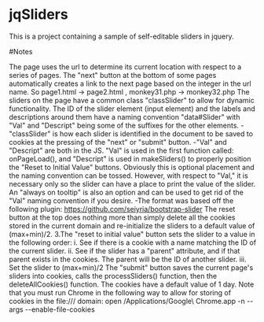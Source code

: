 # jqSliders
This is a project containing a sample of self-editable sliders in jquery.

#Notes

The page uses the url to determine its current location with respect to a series of pages. The "next" button at the bottom of some pages automatically creates a link to the next page based on the integer in the url name. So page1.html -> page2.html , monkey31.php -> monkey32.php
The sliders on the page have a common class "classSlider" to allow for dynamic functionality. The ID of the slider element (input element) and the labels and descriptions around them have a naming convention "data#Slider" with "Val" and "Descript" being some of the suffixes for the other elements. -"classSlider" is how each slider is identified in the document to be saved to cookies at the pressing of the "next" or "submit" button. -"Val" and "Descript" are both in the JS. "Val" is used in the first function called: onPageLoad(), and "Descript" is used in makeSliders() to properly position the "Reset to Initial Value" buttons. Obviously this is optional placement and the naming convention can be tossed. However, with respect to "Val," it is necessary only so the slider can have a place to print the value of the slider. An "always on tooltip" is also an option and can be used to get rid of the "Val" naming convention if you desire. -The format was based off the following plugin: https://github.com/seiyria/bootstrap-slider
The reset button at the top does nothing more than simply delete all the cookies stored in the current domain and re-initialize the sliders to a default value of (max+min)/2.
3.The "reset to initial value" button sets the slider to a value in the following order: i. See if there is a cookie with a name matching the ID of the current slider. ii. See if the slider has a "parent" attribute, and if that parent exists in the cookies. The parent will be the ID of another slider. iii. Set the slider to (max+min)/2
The "submit" button saves the current page's sliders into cookies, calls the processSliders() function, then the deleteAllCookies() function.
The cookies have a default value of 1 day. Note that you must run Chrome in the following way to allow for storing of cookies in the file:/// domain:
open /Applications/Google\ Chrome.app -n --args --enable-file-cookies